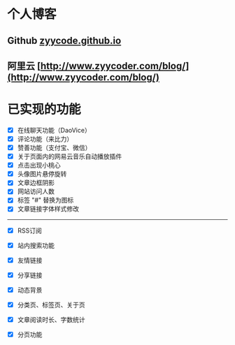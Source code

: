 # 个人博客

## Github [zyycode.github.io](https://zyycode.github.io/)

## 阿里云 [http://www.zyycoder.com/blog/](http://www.zyycoder.com/blog/)

# 已实现的功能

- [x] 在线聊天功能（DaoVice）
- [x] 评论功能（来比力）
- [x] 赞善功能（支付宝、微信）
- [x] 关于页面内的网易云音乐自动播放插件
- [x] 点击出现小桃心
- [x] 头像图片悬停旋转
- [x] 文章边框阴影
- [x] 网站访问人数
- [x] 标签 "#" 替换为图标
- [x] 文章链接字体样式修改

--------

- [x] RSS订阅
- [x] 站内搜索功能
- [x] 友情链接
- [x] 分享链接
- [x] 动态背景
- [x] 分类页、标签页、关于页
- [x] 文章阅读时长、字数统计
- [x] 分页功能

